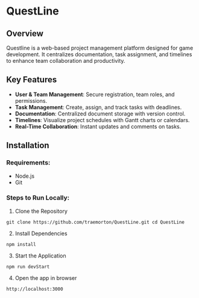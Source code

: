 # QuestLine

## Overview
Questline is a web-based project management platform designed for game development. It centralizes documentation, task assignment, and timelines to enhance team collaboration and productivity.

## Key Features
- **User & Team Management**: Secure registration, team roles, and permissions.
- **Task Management**: Create, assign, and track tasks with deadlines.
- **Documentation**: Centralized document storage with version control.
- **Timelines**: Visualize project schedules with Gantt charts or calendars.
- **Real-Time Collaboration**: Instant updates and comments on tasks.

## Installation
### Requirements:
- Node.js
- Git
### Steps to Run Locally:
1. Clone the Repository
```
git clone https://github.com/traemorton/QuestLine.git cd QuestLine
```
2. Install Dependencies
```
npm install
```
3. Start the Application
```
npm run devStart
```
4. Open the app in browser
```
http://localhost:3000
```
